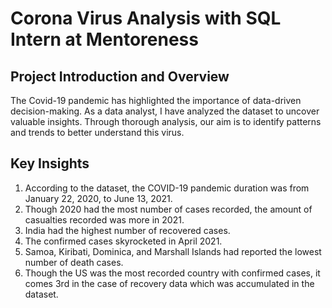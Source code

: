 # Corona Virus Analysis with SQL Intern at Mentoreness

## Project Introduction and Overview

The Covid-19 pandemic has highlighted the importance of data-driven decision-making. As a data analyst, I have analyzed the dataset to uncover valuable insights. Through thorough analysis, our aim is to identify patterns and trends to better understand this virus.

## Key Insights

1. According to the dataset, the COVID-19 pandemic duration was from January 22, 2020, to June 13, 2021.
2. Though 2020 had the most number of cases recorded, the amount of casualties recorded was more in 2021.
3. India had the highest number of recovered cases.
4. The confirmed cases skyrocketed in April 2021.
5. Samoa, Kiribati, Dominica, and Marshall Islands had reported the lowest number of death cases.
6. Though the US was the most recorded country with confirmed cases, it comes 3rd in the case of recovery data which was accumulated in the dataset.
